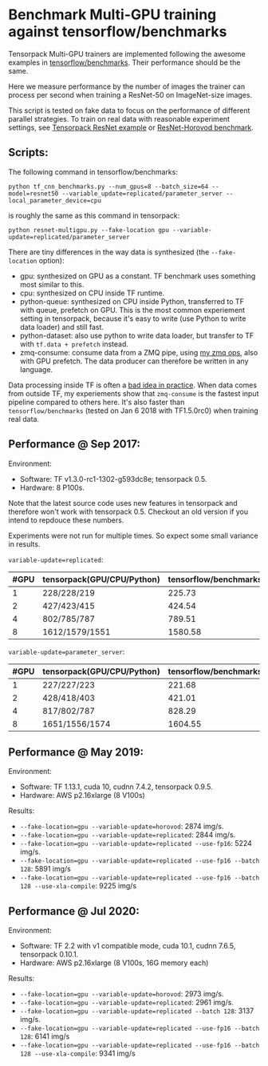 
# Benchmark Multi-GPU training against tensorflow/benchmarks

Tensorpack Multi-GPU trainers are implemented following the awesome examples in
[tensorflow/benchmarks](https://github.com/tensorflow/benchmarks).
Their performance should be the same.

Here we measure performance by the number of images the trainer can process per second when training a ResNet-50 on ImageNet-size images.

This script is tested on fake data to focus on the performance of different parallel strategies.
To train on real data with reasonable experiment settings, see
[Tensorpack ResNet example](https://github.com/tensorpack/tensorpack/tree/master/examples/ResNet) or [ResNet-Horovod benchmark](../ResNet-Horovod).

## Scripts:

The following command in tensorflow/benchmarks:
```
python tf_cnn_benchmarks.py --num_gpus=8 --batch_size=64 --model=resnet50 --variable_update=replicated/parameter_server --local_parameter_device=cpu
```

is roughly the same as this command in tensorpack:
```
python resnet-multigpu.py --fake-location gpu --variable-update=replicated/parameter_server
```

There are tiny differences in the way data is synthesized (the `--fake-location` option):
* gpu: synthesized on GPU as a constant. TF benchmark uses something most similar to this.
* cpu: synthesized on CPU inside TF runtime.
* python-queue: synthesized on CPU inside Python, transferred to TF with queue, prefetch on GPU.
This is the most common experiement setting in tensorpack, because it's easy to write
(use Python to write data loader) and still fast.
* python-dataset: also use python to write data loader, but transfer to TF with `tf.data + prefetch` instead.
* zmq-consume: consume data from a ZMQ pipe, using [my zmq ops](https://github.com/tensorpack/zmq_ops), also with GPU prefetch.
	The data producer can therefore be written in any language.

Data processing inside TF is often a [bad idea in practice](https://tensorpack.readthedocs.io/tutorial/philosophy/dataflow.html#alternative-data-loading-solutions).
When data comes from outside TF, my experiements show
that `zmq-consume` is the fastest input pipeline compared to others here.
It's also faster than `tensorflow/benchmarks` (tested on Jan 6 2018 with TF1.5.0rc0) when training real data.

## Performance @ Sep 2017:

Environment:
* Software: TF v1.3.0-rc1-1302-g593dc8e; tensorpack 0.5.
* Hardware: 8 P100s.

Note that the latest source code uses new features in tensorpack and therefore won't work with tensorpack 0.5.
Checkout an old version if you intend to repdouce these numbers.

Experiments were not run for multiple times. So expect some small variance in results.

`variable-update=replicated`:

| #GPU      | tensorpack(GPU/CPU/Python) | tensorflow/benchmarks |
| --------- | ----------------------     | --------------------  |
| 1         | 228/228/219                | 225.73                |
| 2         | 427/423/415                | 424.54                |
| 4         | 802/785/787                | 789.51                |
| 8         | 1612/1579/1551             | 1580.58               |

`variable-update=parameter_server`:

| #GPU      | tensorpack(GPU/CPU/Python) | tensorflow/benchmarks |
| --------- | -------------------        | --------------------  |
| 1         | 227/227/223                | 221.68                |
| 2         | 428/418/403                | 421.01                |
| 4         | 817/802/787                | 828.29                |
| 8         | 1651/1556/1574             | 1604.55               |

## Performance @ May 2019:

Environment:

* Software: TF 1.13.1, cuda 10, cudnn 7.4.2, tensorpack 0.9.5.
* Hardware: AWS p2.16xlarge (8 V100s)

Results:

* `--fake-location=gpu --variable-update=horovod`: 2874 img/s.
* `--fake-location=gpu --variable-update=replicated`: 2844 img/s.
* `--fake-location=gpu --variable-update=replicated --use-fp16`: 5224 img/s.
* `--fake-location=gpu --variable-update=replicated --use-fp16 --batch 128`: 5891 img/s
* `--fake-location=gpu --variable-update=replicated --use-fp16 --batch 128 --use-xla-compile`: 9225 img/s

## Performance @ Jul 2020:

Environment:

* Software: TF 2.2 with v1 compatible mode, cuda 10.1, cudnn 7.6.5, tensorpack 0.10.1.
* Hardware: AWS p2.16xlarge (8 V100s, 16G memory each)

Results:

* `--fake-location=gpu --variable-update=horovod`: 2973 img/s.
* `--fake-location=gpu --variable-update=replicated`: 2961 img/s.
* `--fake-location=gpu --variable-update=replicated --batch 128`: 3137 img/s.
* `--fake-location=gpu --variable-update=replicated --use-fp16 --batch 128`: 6141 img/s
* `--fake-location=gpu --variable-update=replicated --use-fp16 --batch 128 --use-xla-compile`: 9341 img/s
